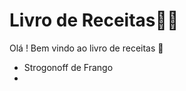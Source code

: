 # Livro de Receitas:man_cook: #

Olá ! Bem vindo ao livro de receitas :high_brightness:

- Strogonoff de Frango
- 
